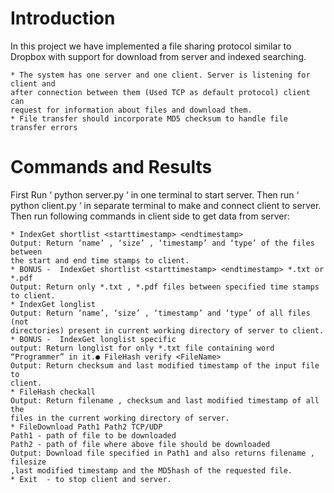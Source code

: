 # Introduction

In this project we have implemented a file sharing protocol similar to Dropbox with
support for download from server and indexed searching.
	
	* The system has one server and one client. Server is listening for client and
	after connection between them (Used TCP as default protocol) client can
	request for information about files and download them.
	* File transfer should incorporate MD5 checksum to handle file transfer errors


# Commands and Results

First Run ‘ python server.py ‘ in one terminal to start server. Then run ‘ python
client.py ‘ in separate terminal to make and connect client to server.
Then run following commands in client side to get data from server:
	
	* IndexGet shortlist <starttimestamp> <endtimestamp>
	Output: Return ‘name’ , ‘size’ , ‘timestamp’ and ‘type’ of the files between
	the start and end time stamps to client.
	* BONUS​ - ​ IndexGet shortlist <starttimestamp> <endtimestamp> *.txt or *.pdf
	Output: Return only *.txt , *.pdf files between specified time stamps to client.
	* IndexGet longlist
	Output: Return ‘name’, ‘size’ , ‘timestamp’ and ‘type’ of all files (not
	directories) present in current working directory of server to client.
	* BONUS​ - ​ IndexGet longlist specific
	output: Return longlist for only *.txt file containing word “Programmer” in it.● FileHash verify <FileName>
	Output:​ Return checksum and last modified timestamp of the input file to
	client.
	* FileHash checkall
	Output: Return filename , checksum and last modified timestamp of all the
	files in the current working directory of server.
	* FileDownload Path1 Path2 TCP/UDP
	Path1 - path of file to be downloaded
	Path2 - path of file where above file should be downloaded
	Output: Download file specified in Path1 and also returns filename , filesize
	,last modified timestamp and the MD5hash of the requested file.
	* Exit ​ - to stop client and server.